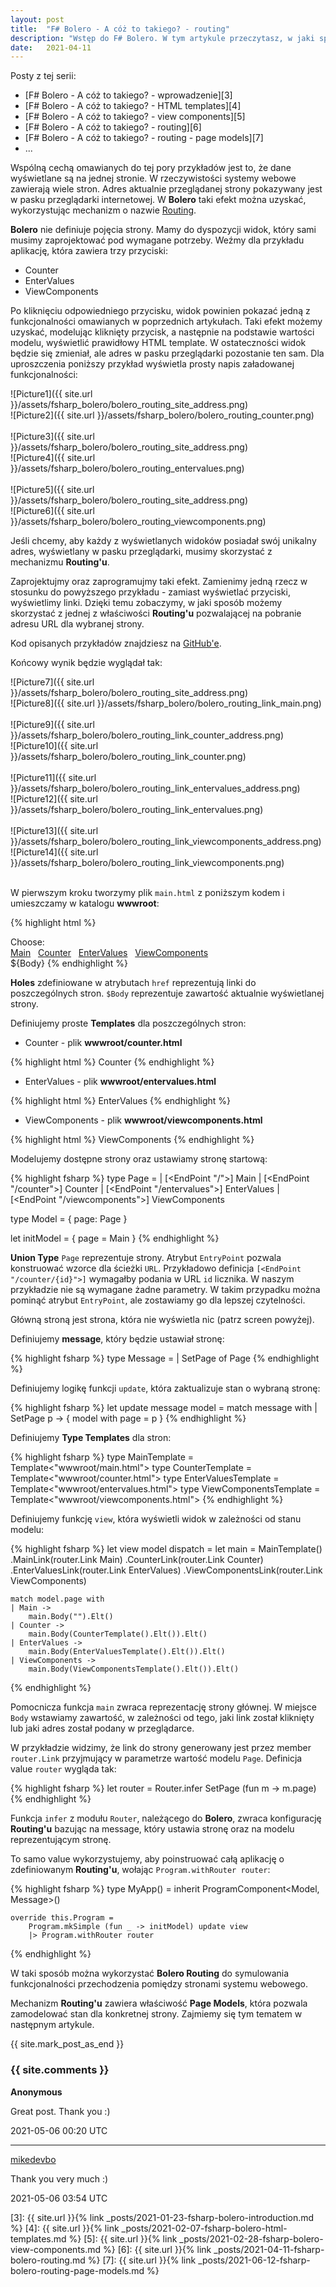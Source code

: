 ```yaml
---
layout: post
title:  "F# Bolero - A cóż to takiego? - routing"
description: "Wstęp do F# Bolero. W tym artykule przeczytasz, w jaki sposób używać mechanizmu o nazwie Routing do symulowania strony, której adres widać w pasku przeglądarki internetowej."
date:   2021-04-11
---
```


Posty z tej serii:

* [F# Bolero - A cóż to takiego? - wprowadzenie][3]
* [F# Bolero - A cóż to takiego? - HTML templates][4]
* [F# Bolero - A cóż to takiego? - view components][5]
* [F# Bolero - A cóż to takiego? - routing][6]
* [F# Bolero - A cóż to takiego? - routing - page models][7]
* ...

Wspólną cechą omawianych do tej pory przykładów jest to, że dane wyświetlane są na jednej stronie. W rzeczywistości systemy webowe zawierają wiele stron. Adres aktualnie przeglądanej strony pokazywany jest w pasku przeglądarki internetowej. W **Bolero** taki efekt można uzyskać, wykorzystując mechanizm o nazwie [Routing][1].

**Bolero** nie definiuje pojęcia strony. Mamy do dyspozycji widok, który sami musimy zaprojektować pod wymagane potrzeby. Weźmy dla przykładu aplikację, która zawiera trzy przyciski:

* Counter
* EnterValues
* ViewComponents

Po kliknięciu odpowiedniego przycisku, widok powinien pokazać jedną z funkcjonalności omawianych w poprzednich artykułach. Taki efekt możemy uzyskać, modelując kliknięty przycisk, a następnie na podstawie wartości modelu, wyświetlić prawidłowy HTML template. W ostateczności widok będzie się zmieniał, ale adres w pasku przeglądarki pozostanie ten sam. Dla uproszczenia poniższy przykład wyświetla prosty napis załadowanej funkcjonalności:

![Picture1]({{ site.url }}/assets/fsharp_bolero/bolero_routing_site_address.png)
<br />
![Picture2]({{ site.url }}/assets/fsharp_bolero/bolero_routing_counter.png)
<br />
<br />
![Picture3]({{ site.url }}/assets/fsharp_bolero/bolero_routing_site_address.png)
<br />
![Picture4]({{ site.url }}/assets/fsharp_bolero/bolero_routing_entervalues.png)
<br />
<br />
![Picture5]({{ site.url }}/assets/fsharp_bolero/bolero_routing_site_address.png)
<br />
![Picture6]({{ site.url }}/assets/fsharp_bolero/bolero_routing_viewcomponents.png)

Jeśli chcemy, aby każdy z wyświetlanych widoków posiadał swój unikalny adres, wyświetlany w pasku przeglądarki, musimy skorzystać z mechanizmu **Routing'u**.

Zaprojektujmy oraz zaprogramujmy taki efekt. Zamienimy jedną rzecz w stosunku do powyższego przykładu - zamiast wyświetlać przyciski, wyświetlimy linki. Dzięki temu zobaczymy, w jaki sposób możemy skorzystać z jednej z właściwości **Routing'u** pozwalającej na pobranie adresu URL dla wybranej strony.

Kod opisanych przykładów znajdziesz na [GitHub'e][2].

Końcowy wynik będzie wyglądał tak:

![Picture7]({{ site.url }}/assets/fsharp_bolero/bolero_routing_site_address.png)
<br />
![Picture8]({{ site.url }}/assets/fsharp_bolero/bolero_routing_link_main.png)
<br />
<br />
![Picture9]({{ site.url }}/assets/fsharp_bolero/bolero_routing_link_counter_address.png)
<br />
![Picture10]({{ site.url }}/assets/fsharp_bolero/bolero_routing_link_counter.png)
<br />
<br />
![Picture11]({{ site.url }}/assets/fsharp_bolero/bolero_routing_link_entervalues_address.png)
<br />
![Picture12]({{ site.url }}/assets/fsharp_bolero/bolero_routing_link_entervalues.png)
<br />
<br />
![Picture13]({{ site.url }}/assets/fsharp_bolero/bolero_routing_link_viewcomponents_address.png)
<br />
![Picture14]({{ site.url }}/assets/fsharp_bolero/bolero_routing_link_viewcomponents.png)
<br />
<br />

W pierwszym kroku tworzymy plik `main.html` z poniższym kodem i umieszczamy w katalogu **wwwroot**:

{% highlight html %}
<div>Choose:</div>
<a href="${MainLink}">Main</a>&nbsp;&nbsp;
<a href="${CounterLink}">Counter</a>&nbsp;&nbsp;
<a href="${EnterValuesLink}">EnterValues</a>&nbsp;&nbsp;
<a href="${ViewComponentsLink}">ViewComponents</a>&nbsp;&nbsp;
<br />
${Body}
{% endhighlight %}

**Holes** zdefiniowane w atrybutach `href` reprezentują linki do poszczególnych stron. `$Body` reprezentuje zawartość aktualnie wyświetlanej strony.

Definiujemy proste **Templates** dla poszczególnych stron:

* Counter - plik **wwwroot/counter.html**

{% highlight html %}
<span>Counter</span>
{% endhighlight %}

* EnterValues - plik **wwwroot/entervalues.html**

{% highlight html %}
<span>EnterValues</span>
{% endhighlight %}

* ViewComponents - plik **wwwroot/viewcomponents.html**

{% highlight html %}
<span>ViewComponents</span>
{% endhighlight %}

Modelujemy dostępne strony oraz ustawiamy stronę startową:

{% highlight fsharp %}
type Page =
    | [<EndPoint "/">] Main
    | [<EndPoint "/counter">] Counter
    | [<EndPoint "/entervalues">] EnterValues
    | [<EndPoint "/viewcomponents">] ViewComponents

type Model =
    {
        page: Page
    }

let initModel =
    {
        page = Main
    }
{% endhighlight %}

**Union Type** `Page` reprezentuje strony. Atrybut `EntryPoint` pozwala konstruować wzorce dla ścieżki `URL`. Przykładowo definicja `[<EndPoint "/counter/{id}">]` wymagałby podania w URL `id` licznika. W naszym przykładzie nie są wymagane żadne parametry. W takim przypadku można pominąć atrybut `EntryPoint`, ale zostawiamy go dla lepszej czytelności.

Główną stroną jest strona, która nie wyświetla nic (patrz screen powyżej).

Definiujemy **message**, który będzie ustawiał stronę:

{% highlight fsharp %}
type Message =
    | SetPage of Page
{% endhighlight %}

Definiujemy logikę funkcji `update`, która zaktualizuje stan o wybraną stronę:

{% highlight fsharp %}
let update message model =
    match message with
    | SetPage p -> { model with page = p }
{% endhighlight %}

Definiujemy **Type Templates** dla stron:

{% highlight fsharp %}
type MainTemplate = Template<"wwwroot/main.html">
type CounterTemplate = Template<"wwwroot/counter.html">
type EnterValuesTemplate = Template<"wwwroot/entervalues.html">
type ViewComponentsTemplate = Template<"wwwroot/viewcomponents.html">
{% endhighlight %}

Definiujemy funkcję `view`, która wyświetli widok w zależności od stanu modelu:

{% highlight fsharp %}
let view model dispatch =
    let main =
        MainTemplate()
            .MainLink(router.Link Main)
            .CounterLink(router.Link Counter)
            .EnterValuesLink(router.Link EnterValues)
            .ViewComponentsLink(router.Link ViewComponents)

    match model.page with
    | Main ->
        main.Body("").Elt()
    | Counter ->
        main.Body(CounterTemplate().Elt()).Elt()
    | EnterValues ->
        main.Body(EnterValuesTemplate().Elt()).Elt()
    | ViewComponents ->
        main.Body(ViewComponentsTemplate().Elt()).Elt()
{% endhighlight %}

Pomocnicza funkcja `main` zwraca reprezentację strony głównej. W miejsce `Body` wstawiamy zawartość, w zależności od tego, jaki link został kliknięty lub jaki adres został podany w przeglądarce.

W przykładzie widzimy, że link do strony generowany jest przez member `router.Link` przyjmujący w parametrze wartość modelu `Page`. Definicja value `router` wygląda tak:

{% highlight fsharp %}
let router = Router.infer SetPage (fun m -> m.page)
{% endhighlight %}

Funkcja `infer` z modułu `Router`, należącego do **Bolero**, zwraca konfigurację **Routing'u** bazując na message, który ustawia stronę oraz na modelu reprezentującym stronę.

To samo value wykorzystujemy, aby poinstruować całą aplikację o zdefiniowanym **Routing'u**, wołając `Program.withRouter router`:

{% highlight fsharp %}
type MyApp() =
    inherit ProgramComponent<Model, Message>()

    override this.Program =
        Program.mkSimple (fun _ -> initModel) update view
        |> Program.withRouter router
{% endhighlight %}

W taki sposób można wykorzystać **Bolero Routing** do symulowania funkcjonalności przechodzenia pomiędzy stronami systemu webowego.

Mechanizm **Routing'u** zawiera właściwość **Page Models**, która pozwala zamodelować stan dla konkretnej strony. Zajmiemy się tym tematem w następnym artykule.

{{ site.mark_post_as_end }}

### {{ site.comments }}

**Anonymous**

Great post. Thank you :)

2021-05-06 00:20 UTC

---
<p />

[mikedevbo](https://ddtd.pl)

Thank you very much :)

2021-05-06 03:54 UTC

[1]: https://fsbolero.io/docs/Routing "F# Bolero Routing"
[2]: https://github.com/mikedevbo/fsharp-bolero-sandbox "F# Bolero Sandbox"
[3]: {{ site.url }}{% link _posts/2021-01-23-fsharp-bolero-introduction.md %}
[4]: {{ site.url }}{% link _posts/2021-02-07-fsharp-bolero-html-templates.md %}
[5]: {{ site.url }}{% link _posts/2021-02-28-fsharp-bolero-view-components.md %}
[6]: {{ site.url }}{% link _posts/2021-04-11-fsharp-bolero-routing.md %}
[7]: {{ site.url }}{% link _posts/2021-06-12-fsharp-bolero-routing-page-models.md %}
